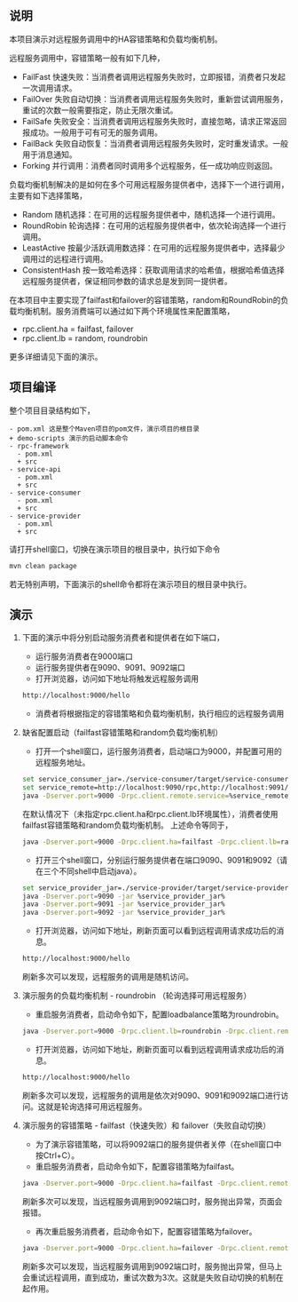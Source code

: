 
## 说明

本项目演示对远程服务调用中的HA容错策略和负载均衡机制。

远程服务调用中，容错策略一般有如下几种，
- FailFast 快速失败：当消费者调用远程服务失败时，立即报错，消费者只发起一次调用请求。
- FailOver 失败自动切换：当消费者调用远程服务失败时，重新尝试调用服务，重试的次数一般需要指定，防止无限次重试。
- FailSafe 失败安全：当消费者调用远程服务失败时，直接忽略，请求正常返回报成功。一般用于可有可无的服务调用。
- FailBack 失败自动恢复：当消费者调用远程服务失败时，定时重发请求。一般用于消息通知。
- Forking 并行调用：消费者同时调用多个远程服务，任一成功响应则返回。

负载均衡机制解决的是如何在多个可用远程服务提供者中，选择下一个进行调用，主要有如下选择策略，
- Random 随机选择：在可用的远程服务提供者中，随机选择一个进行调用。
- RoundRobin 轮询选择：在可用的远程服务提供者中，依次轮询选择一个进行调用。
- LeastActive 按最少活跃调用数选择：在可用的远程服务提供者中，选择最少调用过的远程进行调用。
- ConsistentHash 按一致哈希选择：获取调用请求的哈希值，根据哈希值选择远程服务提供者，保证相同参数的请求总是发到同一提供者。

在本项目中主要实现了failfast和failover的容错策略，random和RoundRobin的负载均衡机制。服务消费端可以通过如下两个环境属性来配置策略，
- rpc.client.ha = failfast, failover
- rpc.client.lb = random, roundrobin

更多详细请见下面的演示。

## 项目编译
整个项目目录结构如下，
```
- pom.xml 这是整个Maven项目的pom文件，演示项目的根目录
+ demo-scripts 演示的启动脚本命令
- rpc-framework
  - pom.xml
  + src
- service-api
  - pom.xml
  + src
- service-consumer
  - pom.xml
  + src
- service-provider
  - pom.xml
  + src
```

请打开shell窗口，切换在演示项目的根目录中，执行如下命令
``` bash
mvn clean package
```
若无特别声明，下面演示的shell命令都将在演示项目的根目录中执行。

## 演示

1. 下面的演示中将分别启动服务消费者和提供者在如下端口，
   * 运行服务消费者在9000端口
   * 运行服务提供者在9090、9091、9092端口
   * 打开浏览器，访问如下地址将触发远程服务调用
   ``` bash
   http://localhost:9000/hello
   ```
   * 消费者将根据指定的容错策略和负载均衡机制，执行相应的远程服务调用

2. 缺省配置启动（failfast容错策略和random负载均衡机制）
   - 打开一个shell窗口，运行服务消费者，启动端口为9000，并配置可用的远程服务地址。
   ``` bash
   set service_consumer_jar=./service-consumer/target/service-consumer-v10-1.10-SNAPSHOT.jar
   set service_remote=http://localhost:9090/rpc,http://localhost:9091/rpc,http://localhost:9092/rpc
   java -Dserver.port=9000 -Drpc.client.remote.service=%service_remote% -jar %service_consumer_jar%
   ```
   在默认情况下（未指定rpc.client.ha和rpc.client.lb环境属性），消费者使用failfast容错策略和random负载均衡机制。
   上述命令等同于，
   ``` bash
   java -Dserver.port=9000 -Drpc.client.ha=failfast -Drpc.client.lb=random -Drpc.client.remote.service=%service_remote% -jar %service_consumer_jar%
   ```
   - 打开三个shell窗口，分别运行服务提供者在端口9090、9091和9092（请在三个不同shell中启动java）。
   ``` bash
   set service_provider_jar=./service-provider/target/service-provider-v10-1.10-SNAPSHOT.jar
   java -Dserver.port=9090 -jar %service_provider_jar%
   java -Dserver.port=9091 -jar %service_provider_jar%
   java -Dserver.port=9092 -jar %service_provider_jar%
   ```
   - 打开浏览器，访问如下地址，刷新页面可以看到远程调用请求成功后的消息。
   ``` bash
   http://localhost:9000/hello
   ```
   刷新多次可以发现，远程服务的调用是随机访问。

3. 演示服务的负载均衡机制 - roundrobin （轮询选择可用远程服务）
   - 重启服务消费者，启动命令如下，配置loadbalance策略为roundrobin。
   ``` bash
   java -Dserver.port=9000 -Drpc.client.lb=roundrobin -Drpc.client.remote.service=%service_remote% -jar %service_consumer_jar%
   ```
   - 打开浏览器，访问如下地址，刷新页面可以看到远程调用请求成功后的消息。
   ``` bash
   http://localhost:9000/hello
   ```
   刷新多次可以发现，远程服务的调用是依次对9090、9091和9092端口进行访问。这就是轮询选择可用远程服务。

4. 演示服务的容错策略 - failfast（快速失败）和 failover（失败自动切换）
   - 为了演示容错策略，可以将9092端口的服务提供者关停（在shell窗口中按Ctrl+C）。
   - 重启服务消费者，启动命令如下，配置容错策略为failfast。
   ``` bash
   java -Dserver.port=9000 -Drpc.client.ha=failfast -Drpc.client.remote.service=%service_remote% -jar %service_consumer_jar%
   ```
   刷新多次可以发现，当远程服务调用到9092端口时，服务抛出异常，页面会报错。
   - 再次重启服务消费者，启动命令如下，配置容错策略为failover。
   ``` bash
   java -Dserver.port=9000 -Drpc.client.ha=failover -Drpc.client.remote.service=%service_remote% -jar %service_consumer_jar%
   ```
   刷新多次可以发现，当远程服务调用到9092端口时，服务抛出异常，但马上会重试远程调用，直到成功，重试次数为3次。这就是失败自动切换的机制在起作用。
